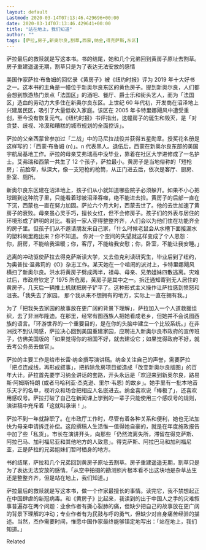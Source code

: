 ```yaml
---
layout: default
Lastmod: 2020-03-14T07:13:46.429696+00:00
date: 2020-03-14T07:13:46.429641+00:00
title: "站在地上，我们知道"
author: ""
tags: [萨拉,房子,新奥尔良,割草,西蒙,纳金,得克萨斯,东区]
---
```


萨拉最后的救赎就是写这本书。书的结尾，她和几个兄弟回到黄房子原址去割草。房子重建遥遥无期，割草只是为了表达无法安放的感情

美国作家萨拉·布鲁姆的回忆录《黄房子》被《纽约时报》评为 2019 年十大好书之一。这本书的主角是一幢位于新奥尔良东区的黄色房子。提到新奥尔良，人们都会想到旅游热门景点「法国区」的酒吧、餐厅、爵士乐和街头艺人，而为「法国区」造血的劳动力大多住在新奥尔良东区。上世纪 60 年代初，开发商在沼泽地上兴建居民区，吸引了大量低收入家庭。该区在 2005 年卡特里娜飓风中遭受重创，至今没有恢复元气。《纽约时报》书评指出，这幢房子的诞生和毁灭，是「对贪婪、歧视、冷漠和糟糕的城市规划的全面控诉」。

萨拉的父亲西蒙曾参加过「二战」中的马尼拉战役并获得五星勋章。授奖花名册是这样写的：「西蒙·布鲁姆 (n)」。n 代表黑人。退伍后，西蒙在新奥尔良东部的美国宇航局基地工作。萨拉的母亲艾弗瑞高中没毕业，靠着在社区大学进修成了一名护士。艾弗瑞和西蒙一共生了 12 个孩子，萨拉最小。黄房子是当地俗称的「短枪房」：前脸窄，纵深大，像一支短枪的枪筒，从正门进去后，依次是客厅、厨房、卧室、厕所。

新奥尔良东区建在沼泽地上，孩子们从小就知道哪些院子必须躲开。如果不小心把球踢到这种院子里，只能看着球被沼泽吞噬，绝不能进去捡。黄房子的后部一直在下沉，西蒙也一直在努力加固。萨拉六个月大时，西蒙去世了。他的去世加速了黄房子的衰败。母亲虽心灵手巧，擅长女红，但不会修房子。孩子们的外表与居住的环境形成了鲜明的对比。看到一家人穿得整整齐齐，人们会以为他们住在功能齐全的房子里。但孩子们从不邀请朋友来自己家，「什么时候老鼠会从水槽下面接漏水的塑料碗里跑出来？你不知道。 你对一个空间的失望就这样变成了个人恩怨：你，厨房，不能给我温暖；你，客厅，不能给我安慰；你，卧室，不能让我安睡。」

逃离的冲动驱使萨拉去得克萨斯读大学，又去伯克利读研究生，毕业后到了纽约，为奥普拉·温弗莉的《O》杂志工作。某天她在一个喧闹的派对上，卡特里娜飓风横扫了新奥尔良。洪水将黄房子劈成两半，祖母、母亲、兄弟姐妹四散逃离。灾难过后，市政府钦定了 1975 所危房，黄房子是其中之一。拆迁通知寄到无人居住的黄房子，几天后一辆推土机就把房子铲平了。这种形式主义操作让萨拉感到愤怒和沮丧。「我失去了家园。 那个我从来不想拥有的地方，实际上一直在拥有我。」

为了「把我失去家园的故事放在更广阔的背景下理解」，萨拉加入一个人道救援组织，去了非洲布隆迪。在那里，经常有图西族人把她看成老乡，但她并不会说图西族的语言。「环游世界的一个重要目的，是在你的头脑中建立一个比较系统。」在非洲找不到认同感，萨拉决心回到美国重建家园，应聘进入新奥尔良市政府的宣传班子，仿佛美国版的「如果觉得你的祖国不好，就去建设它；如果觉得政府不好，就去考公务员去做官」。

萨拉的主要工作是给市长雷·纳金撰写演讲稿。纳金关注自己的声誉，需要萨拉「把点连成线，再形成叙事」，把拆除危房项目塑造成「改变新奥尔良版图」的百年大计。萨拉首先要学习纳金讲话的套路，开头永远是「欢迎来到新奥尔良，路易斯·阿姆斯特朗 (或者马哈利亚·杰克逊、里尔·韦恩) 的故乡」。她手里有一批本地音乐天才的名单，视听众和场合把相应人名嵌进去。纳金喜欢说「棒极了」，还喜欢用感叹号。萨拉打破了自己在新闻课上学到的一辈子只能使用三个感叹号的规则，演讲稿中充斥着「这就叫承诺！」。

萨拉不到一年就辞职了。在市政厅工作时，尽管有着各种关系和便利，她也无法加快为母亲申请拆迁补偿。这段撰稿人生活惟一值得她自豪的，就是在年度施政报告中加了些「私货」。市长在演讲开头，向那些「仍然流离失所，滞留在得克萨斯、阿拉巴马、加利福尼亚和其他地方的人致意」。得克萨斯、阿拉巴马和加利福尼亚，正是萨拉的兄弟姐妹们暂时栖身的地方。

书的结尾，萨拉和几个兄弟回到黄房子原址去割草。房子重建遥遥无期，割草只是为了表达无法安放的感情。「从空中拍摄的勘测照片根本看不出这块地是杂草丛生还是整整齐齐，但是站在地上，我们知道。」

萨拉最后的救赎就是写这本书，做一个作家最擅长的事情。读完它，我不禁想起正在中国肆虐的新冠病毒。和《黄房子》比起来，我读到的出于中国人之手的灾难叙事普遍存在两个问题：业余作者有撕心裂肺的痛，但缺少把自己的故事放在更广阔的背景下理解的冲动；专业作者有为民鼓与呼的勇气，但缺少对自身痛苦经验的描述。当然，杰作需要时间，惟愿中国作家最终能够镇定地写出：「站在地上，我们知道。」

Related

